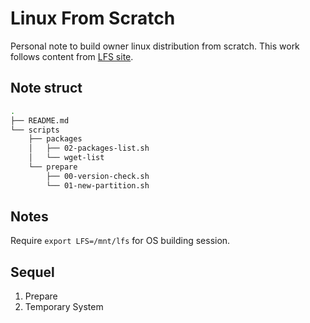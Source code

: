 # Linux From Scratch

Personal note to build owner linux distribution from scratch. This work follows content from [LFS site](http://www.linuxfromscratch.org/).

## Note struct

```bash
.
├── README.md
└── scripts
    ├── packages
    │   ├── 02-packages-list.sh
    │   └── wget-list
    └── prepare
        ├── 00-version-check.sh
        └── 01-new-partition.sh
```

## Notes

Require `export LFS=/mnt/lfs` for OS building session.

## Sequel

1. Prepare
2. Temporary System
